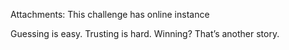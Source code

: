 Attachments:
This challenge has online instance

Guessing is easy. Trusting is hard. Winning? That’s another story.
